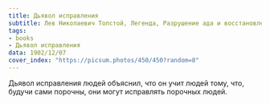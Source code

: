 ```yaml
---
title: Дьявол исправления
subtitle: Лев Николаевич Толстой, Легенда, Разрушение ада и восстановление его
tags:
- books
- Дьявол исправления
data: 1902/12/07
cover_index: "https://picsum.photos/450/450?random=8"
---
```




Дьявол исправления людей объяснил, что он учит людей тому, что, будучи сами порочны, они могут исправлять порочных людей.
